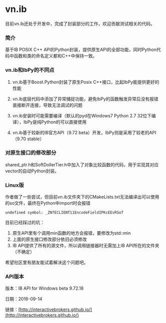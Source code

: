 # vn.ib

目前vn.ib还处于开发中，完成了封装部分的工作，欢迎贡献测试相关的代码。

### 简介
基于IB POSIX C++ API的Python封装，提供原生API的全部功能，同时Python代码中函数和类的命名定义都和C++中保持一致。

### vn.ib和IbPy的不同点
1. vn.ib基于Boost.Python封装了原生Posix C++接口，比起IbPy能提供更好的性能

2. vn.ib底层代码中添加了异常捕捉功能，避免IbPy的函数触发异常后没有报错直接断开连接，导致无法调试的问题

3. vn.ib安装时可能需要编译（默认的pyd在Windows7 Python 2.7 32位下编译），IbPy是纯Python的可以直接使用

4. vn.ib基于较新的IB官方API（9.72 beta）开发，IbPy则是采用了较老的API（9.70 stable）

### 对原生接口的修改部分
shared_ptr.h和SoftDollerTier.h中加入了对象比较函数的代码，用于实现其对应vector的自动Python封装。

### Linux版
作者做了一些尝试，但目前vn.ib文件夹下的CMakeLists.txt无法编译出可以使用的so文件，最终在Python中import时会报错

    undefined symbol: _ZN7ECLIENT11EncodeFieldIPKcEEvRSoT

目前已经踩过的坑：

1. 原生API里有个调用min函数的地方会报错，要修改为std::min
2. 上面的原生接口修改部分依旧必须修改
3. IB API提供了所有的源文件，所以调用链接器时无需加上IB API所在的文件夹（不确定）

希望社区里有朋友能试着解决这个问题吧。

### API版本
版本：IB API for Windows beta 9.72.18

日期：2016-09-14

链接：[http://interactivebrokers.github.io/](http://interactivebrokers.github.io/)

